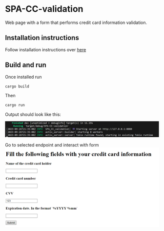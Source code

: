 # SPA-CC-validation
  Web page with a form that performs credit card information validation. 


## Installation instructions

Follow installation instructions over [here](https://www.rust-lang.org/tools/install)

## Build and run

Once installed run

```rust
cargo build
```

Then 

```rust
cargo run
```

Output should look like this:

![terminal](terminal.png)

Go to selected endpoint and interact with form
![Form](form.png)
